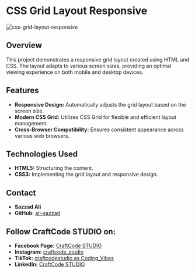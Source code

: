 # CSS Grid Layout Responsive

![css-grid-layout-responsive](https://github.com/ali-sazzad/css-grid-layout/assets/81892364/6777f1ef-9b6f-4ea7-81a3-63dfd4dd8c0b)

## Overview

This project demonstrates a responsive grid layout created using HTML and CSS. The layout adapts to various screen sizes, providing an optimal viewing experience on both mobile and desktop devices.

## Features

- **Responsive Design:** Automatically adjusts the grid layout based on the screen size.
- **Modern CSS Grid:** Utilizes CSS Grid for flexible and efficient layout management.
- **Cross-Browser Compatibility:** Ensures consistent appearance across various web browsers.

## Technologies Used

- **HTML5:** Structuring the content.
- **CSS3:** Implementing the grid layout and responsive design.

## Contact
- **Sazzad Ali**
- **GitHub:** <a href='https://github.com/ali-sazzad'> ali-sazzad </a>

## Follow CraftCode STUDIO on:
- **Facebook Page:** <a href='https://www.facebook.com/sazzad.craftcodestudio'> CraftCode STUDIO </a>
- **Instagram:** <a href='https://www.instagram.com/craftcode_studio/'> craftcode_studio </a>
- **TikTok:** <a href='https://www.tiktok.com/@craftcodestudio'> craftcodestudio as Coding_Vibes </a>
- **LinkedIn:** <a href='https://www.linkedin.com/company/craftcodestudio/'> CraftCode STUDIO </a>
